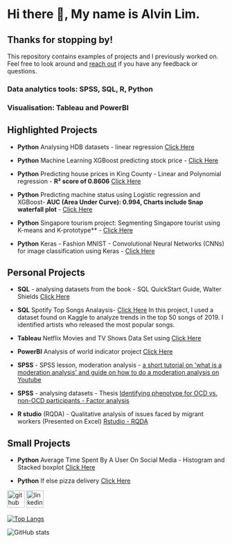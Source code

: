 # Hi there 👋, My name is Alvin Lim. 
## Thanks for stopping by!
This repository contains examples of projects and I previously worked on. Feel free to look around and [reach out](https://www.linkedin.com/in/alvinlimhh/) if you have any feedback or questions.

### **Data analytics tools: SPSS, SQL, R, Python**
### **Visualisation: Tableau and PowerBI**

## Highlighted Projects

- **Python** Analysing HDB datasets - linear regression [Click Here](https://github.com/alvinhh01/HDBanalysisCA1)

- **Python** Machine Learning XGBoost predicting stock price - [Click Here](https://github.com/alvinhh01/CA2)

- **Python** Predicting house prices in King County - Linear and Polynomial regression - **R² score of 0.8606** [Click Here](https://github.com/alvinhh01/KingCountyData/)

- **Python** Predicting machine status using Logistic regression and XGBoost- **AUC (Area Under Curve): 0.994, Charts include Snap waterfall plot** - [Click Here](https://github.com/alvinhh01/Machine-Status-Classification/)

- **Python** Singapore tourism project: Segmenting Singapore tourist using K-means and K-prototype** - [Click Here](https://github.com/alvinhh01/SingaporeTourismProject)

- **Python** Keras - Fashion MNIST - Convolutional Neural Networks (CNNs) for image classification using Keras - [Click Here](https://github.com/alvinhh01/CNNclassificationFashion/blob/main/CA1_Fashion.ipynb)
  
## Personal Projects


- **SQL** - analysing datasets from the book - SQL QuickStart Guide, Walter Shields [Click Here](https://github.com/alvinhh01/SQL)
  
- **SQL** Spotify Top Songs Analaysis- [Click Here](https://github.com/alvinhh01/SQLProjects/blob/main/questionsandanswers) In this project, I used a dataset found on Kaggle to analyze trends in the top 50 songs of 2019. I identified artists who released the most popular songs.

- **Tableau** Netflix Movies and TV Shows Data Set using [Click Here](https://public.tableau.com/app/profile/alvin.lim1189/viz/BookNetflix_17034049883370/Netflix?publish=yes)
  
- **PowerBI** Analysis of world indicator project  [Click Here](https://github.com/alvinhh01/POWERBI1)

- **SPSS** - SPSS lesson, moderation analysis - [a short tutorial on 'what is a moderation analysis' and guide on how to do a moderation analysis on Youtube](https://www.youtube.com/watch?v=ZMhP09c1vOk)

- **SPSS** - analysing datasets -  Thesis [Identifying phenotype for OCD vs. non-OCD participants - Factor analysis](https://github.com/alvinhh01/factoranalysisthesis/tree/main)

- **R studio** (RQDA) - Qualitative analysis of issues faced by migrant workers (Presented on Excel) [Rstudio - RQDA](https://github.com/alvinhh01/rqdapackage/)

## Small Projects
- **Python** Average Time Spent By A User On Social Media - Histogram and Stacked boxplot [Click Here](https://github.com/alvinhh01/SocialMediaUse/tree/main)
  
- **Python** If else pizza delivery [Click Here](https://github.com/alvinhh01/pizzadelivery/blob/main/Pizza%20calculator.py)


[<img src='https://cdn.jsdelivr.net/npm/simple-icons@3.0.1/icons/github.svg' alt='github' height='40'>](https://github.com/alvinhh01)  [<img src='https://cdn.jsdelivr.net/npm/simple-icons@3.0.1/icons/linkedin.svg' alt='linkedin' height='40'>](https://www.linkedin.com/in/https://www.linkedin.com/in/alvinlimhh//)  

[![Top Langs](https://github-readme-stats.vercel.app/api/top-langs/?username=alvinhh01)](https://github.com/anuraghazra/github-readme-stats)

![GitHub stats](https://github-readme-stats.vercel.app/api?username=alvinhh01&show_icons=true)  












